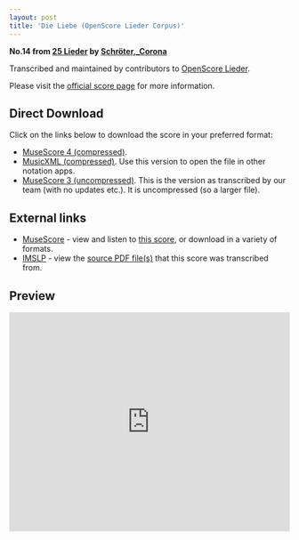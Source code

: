 ```yaml
---
layout: post
title: 'Die Liebe (OpenScore Lieder Corpus)'
---
```


__No.14 from [25 Lieder](https://fourscoreandmore.org/openscore/lieder/Schr%C3%B6ter,_Corona/25_Lieder/) by [Schröter,_Corona](https://fourscoreandmore.org/openscore/lieder/Schr%C3%B6ter,_Corona)__

Transcribed and maintained by contributors to [OpenScore Lieder].

Please visit the [official score page] for more information.

[official score page]: https://musescore.com/openscore-lieder-corpus/scores/6047364
[OpenScore Lieder]: https://musescore.com/openscore-lieder-corpus

## Direct Download

Click on the links below to download the score in your preferred format:
- [MuseScore 4 (compressed)](https://fourscoreandmore.org/openscore/lieder/Schr%C3%B6ter,_Corona/25_Lieder/14_Die_Liebe.mscz).
- [MusicXML (compressed)](https://fourscoreandmore.org/openscore/lieder/Schr%C3%B6ter,_Corona/25_Lieder/14_Die_Liebe.mxl). Use this version to open the file in other notation apps.
- [MuseScore 3 (uncompressed)](https://raw.githubusercontent.com/OpenScore/Lieder/refs/heads/main/scores/Schr%C3%B6ter,_Corona/25_Lieder/14_Die_Liebe/lc6047364.mscx). This is the version as transcribed by our team (with no updates etc.). It is uncompressed (so a larger file).

## External links

- [MuseScore] - view and listen to [this score][MuseScore], or download in a variety of formats.
- [IMSLP] - view the [source PDF file(s)][IMSLP] that this score was transcribed from.

[MuseScore]: https://musescore.com/score/6047364
[IMSLP]: https://imslp.org/wiki/Special:ReverseLookup/109659

## Preview

<iframe width="100%" height="394" src="https://musescore.com/openscore-lieder-corpus/scores/6047364/embed" frameborder="0" allowfullscreen allow="autoplay; fullscreen"></iframe>
